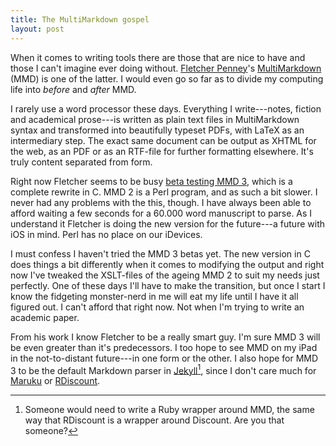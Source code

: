 ```yaml
---
title: The MultiMarkdown gospel
layout: post
---
```


When it comes to writing tools there are those that are nice to have and those I can't imagine ever doing without. [Fletcher Penney][1]'s [MultiMarkdown][2] (MMD) is one of the latter. I would even go so far as to divide my computing life into *before* and *after* MMD.

I rarely use a word processor these days. Everything I write---notes, fiction and academical prose---is written as plain text files in MultiMarkdown syntax and transformed into beautifully typeset PDFs, with LaTeX as an intermediary step. The exact same document can be output as XHTML for the web, as an PDF or as an RTF-file for further formatting elsewhere. It's truly content separated from form.

Right now Fletcher seems to be busy [beta testing MMD 3][3], which is a complete rewrite in C. MMD 2 is a Perl program, and as such a bit slower. I never had any problems with the this, though. I have always been able to afford waiting a few seconds for a 60.000 word manuscript to parse. As I understand it Fletcher is doing the new version for the future---a future with iOS in mind. Perl has no place on our iDevices.

I must confess I haven't tried the MMD 3 betas yet. The new version in C does things a bit differently when it comes to modifying the output and right now I've tweaked the XSLT-files of the ageing MMD 2 to suit my needs just perfectly. One of these days I'll have to make the transition, but once I start I know the fidgeting monster-nerd in me will eat my life until I have it all figured out. I can't afford that right now. Not when I'm trying to write an academic paper.

From his work I know Fletcher to be a really smart guy. I'm sure MMD 3 will be even greater than it's predecessors. I too hope to see MMD on my iPad in the not-to-distant future---in one form or the other. I also hope for MMD 3 to be the default Markdown parser in [Jekyll][4][^1], since I don't care much for [Maruku][5] or [RDiscount][6].

[1]: http://fletcherpenney.net/
[2]: http://fletcherpenney.net/multimarkdown/
[3]: http://groups.google.com/group/multimarkdown/browse_thread/thread/26e70675588de41e
[4]: http://jekyllrb.com/
[5]: https://github.com/nex3/maruku
[6]: https://github.com/rtomayko/rdiscount

[^1]: Someone would need to write a Ruby wrapper around MMD, the same way that RDiscount is a wrapper around Discount. Are you that someone?